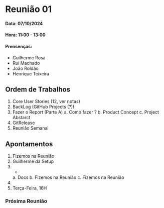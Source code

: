 # Reunião 01

#### Data: 07/10/2024
#### Hora: 11:00  -  13:00

#### Prensenças:
- Guilherme Rosa
- Rui Machado
- João Roldão
- Henrique Teixeira


## Ordem de Trabalhos
1. Core User Stories (12, ver notas)
2. BackLog (GitHub Projects (?))
3. Fazer o Report (Parte A)
    a. Como fazer ?
    b. Product Concept
    c. Project Abstarct
4. GitRelease
5. Reunião Semanal


## Apontamentos
1. Fizemos na Reunião
2. Guilherme dá Setup
3. -
    a. Docs
    b. Fizemos na Reunião
    c. Fizemos na Reunião
4. 
5. Terça-Feira, 16H


### Próxima Reunião